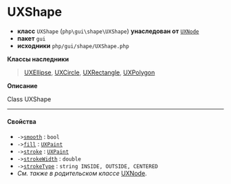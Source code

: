 # UXShape

- **класс** `UXShape` (`php\gui\shape\UXShape`) **унаследован от** [`UXNode`](https://github.com/jphp-group/jphp-gui-ext/blob/master/jphp-gui-ext/api-docs/classes/php/gui/UXNode.ru.md)
- **пакет** `gui`
- **исходники** `php/gui/shape/UXShape.php`

**Классы наследники**

> [UXEllipse](https://github.com/jphp-group/jphp-gui-ext/blob/master/jphp-gui-ext/api-docs/classes/php/gui/shape/UXEllipse.ru.md), [UXCircle](https://github.com/jphp-group/jphp-gui-ext/blob/master/jphp-gui-ext/api-docs/classes/php/gui/shape/UXCircle.ru.md), [UXRectangle](https://github.com/jphp-group/jphp-gui-ext/blob/master/jphp-gui-ext/api-docs/classes/php/gui/shape/UXRectangle.ru.md), [UXPolygon](https://github.com/jphp-group/jphp-gui-ext/blob/master/jphp-gui-ext/api-docs/classes/php/gui/shape/UXPolygon.ru.md)

**Описание**

Class UXShape

---

#### Свойства

- `->`[`smooth`](#prop-smooth) : `bool`
- `->`[`fill`](#prop-fill) : [`UXPaint`](https://github.com/jphp-group/jphp-gui-ext/blob/master/jphp-gui-ext/api-docs/classes/php/gui/paint/UXPaint.ru.md)
- `->`[`stroke`](#prop-stroke) : [`UXPaint`](https://github.com/jphp-group/jphp-gui-ext/blob/master/jphp-gui-ext/api-docs/classes/php/gui/paint/UXPaint.ru.md)
- `->`[`strokeWidth`](#prop-strokewidth) : `double`
- `->`[`strokeType`](#prop-stroketype) : `string INSIDE, OUTSIDE, CENTERED`
- *См. также в родительском классе* [UXNode](https://github.com/jphp-group/jphp-gui-ext/blob/master/jphp-gui-ext/api-docs/classes/php/gui/UXNode.ru.md).